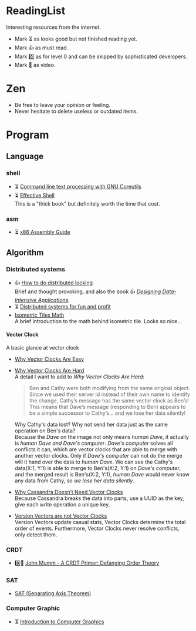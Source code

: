 # ReadingList
Interesting resources from the internet.

- Mark ⏳ as looks good but not finished reading yet.
- Mark 👍 as must read.
- Mark 0️⃣ as for level 0 and can be skipped by sophisticated developers.
- Mark 🎥 as video.

# Zen

- Be free to leave your opinion or feeling.
- Never hesitate to delete useless or outdated items.

# Program
## Language
### shell
- ⏳ [Command line text processing with GNU Coreutils](https://learnbyexample.github.io/cli_text_processing_coreutils/preface.html)
- ⏳ [Effective Shell](https://effective-shell.com/)  
  This is a "thick book" but definitely worth the time that cost.

### asm
- ⏳ [x86 Assembly Guide](https://www.cs.virginia.edu/~evans/cs216/guides/x86.html)

## Algorithm
### Distributed systems
- 👍 [How to do distributed locking](https://martin.kleppmann.com/2016/02/08/how-to-do-distributed-locking.html)  
  Brief and thought provoking, and also the book 👍 [*Designing Data-Intensive Applications*](https://dataintensive.net/).
- ⏳ [Distributed systems for fun and profit](http://book.mixu.net/distsys/single-page.html)
- [Isometric Tiles Math](https://clintbellanger.net/articles/isometric_math/)  
  A brief introduction to the math behind isometric tile. Looks so nice...

#### Vector Clock

A basic glance at vector clock

- [Why Vector Clocks Are Easy](https://riak.com/why-vector-clocks-are-easy/)  
- [Why Vector Clocks Are Hard](https://riak.com/posts/technical/why-vector-clocks-are-hard/)  
  A detail I want to add to *Why Vector Clocks Are Hard*:  
  
  > Ben and Cathy were both modifying from the same original object. Since we used their server id instead of their own name to identify the change, Cathy’s message has the same vector clock as Ben’s! This means that Dave’s message (responding to Ben) appears to be a simple successor to Cathy’s… and we lose her data silently!
  
  Why Cathy's data lost? Why not send her data just as the same operation on Ben's data?  
  Because the *Dave* on the image not only means *human Dave*, it actually is *human Dave and Dave's computer*. *Dave's computer* solves all conflicts it can, which are vector clocks that are able to merge with another vector clocks. Only if *Dave's computer* can not do the merge will it hand over the data to *human Dave*. We can see the Cathy's data(X:1, Y:1) is able to merge to Ben's(X:2, Y:1) on *Dave's computer*, and the merged result is Ben's(X:2, Y:1), *human Dave* would never know any data from Cathy, so *we lose her data silently*.

- [Why Cassandra Doesn’t Need Vector Clocks](https://www.datastax.com/blog/why-cassandra-doesnt-need-vector-clocks)  
  Because Cassandra breaks the data into parts, use a UUID as the key, give each write operation a unique key.

- [Version Vectors are not Vector Clocks](https://haslab.wordpress.com/2011/07/08/version-vectors-are-not-vector-clocks/)  
  Version Vectors update casual stats, Vector Clocks determine the total order of events. Furthermore, Vector Clocks never resolve conflicts, only detect them.

### CRDT

- 0️⃣🎥 [John Mumm - A CRDT Primer: Defanging Order Theory](https://www.youtube.com/watch?v=OOlnp2bZVRs)  

### SAT
- [SAT (Separating Axis Theorem)](https://dyn4j.org/2010/01/sat/)

### Computer Graphic
- ⏳ [Introduction to Computer Graphics](https://math.hws.edu/graphicsbook/index.html)
